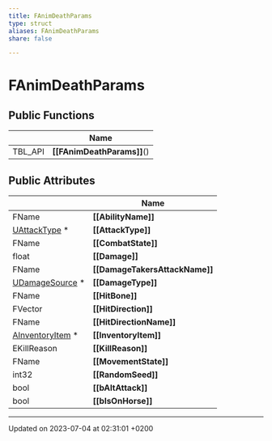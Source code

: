 ```yaml
---
title: FAnimDeathParams
type: struct
aliases: FAnimDeathParams
share: false

---
```


# FAnimDeathParams





## Public Functions

|                | Name           |
| -------------- | -------------- |
| TBL_API | **[[FAnimDeathParams]]**() |

## Public Attributes

|                | Name           |
| -------------- | -------------- |
| FName | **[[AbilityName]]**  |
| [UAttackType](/docs/SDK/Source/Classes/classUAttackType.md) * | **[[AttackType]]**  |
| FName | **[[CombatState]]**  |
| float | **[[Damage]]**  |
| FName | **[[DamageTakersAttackName]]**  |
| [UDamageSource](/docs/SDK/Source/Classes/classUDamageSource.md) * | **[[DamageType]]**  |
| FName | **[[HitBone]]**  |
| FVector | **[[HitDirection]]**  |
| FName | **[[HitDirectionName]]**  |
| [AInventoryItem](/docs/SDK/Source/Classes/classAInventoryItem.md) * | **[[InventoryItem]]**  |
| EKillReason | **[[KillReason]]**  |
| FName | **[[MovementState]]**  |
| int32 | **[[RandomSeed]]**  |
| bool | **[[bAltAttack]]**  |
| bool | **[[bIsOnHorse]]**  |

-------------------------------

Updated on 2023-07-04 at 02:31:01 +0200